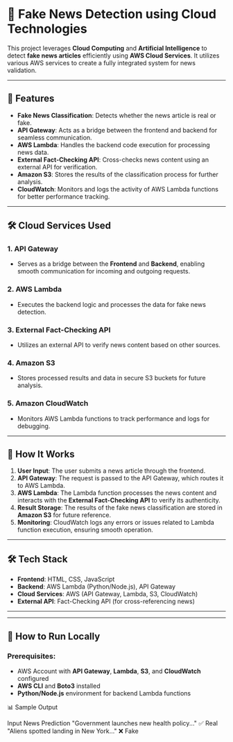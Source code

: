 # 📰 Fake News Detection using Cloud Technologies

This project leverages **Cloud Computing** and **Artificial Intelligence** to detect **fake news articles** efficiently using **AWS Cloud Services**. It utilizes various AWS services to create a fully integrated system for news validation.

---

## 🚀 Features

- **Fake News Classification**: Detects whether the news article is real or fake.
- **API Gateway**: Acts as a bridge between the frontend and backend for seamless communication.
- **AWS Lambda**: Handles the backend code execution for processing news data.
- **External Fact-Checking API**: Cross-checks news content using an external API for verification.
- **Amazon S3**: Stores the results of the classification process for further analysis.
- **CloudWatch**: Monitors and logs the activity of AWS Lambda functions for better performance tracking.

---

## 🛠️ Cloud Services Used

### 1. **API Gateway**
   - Serves as a bridge between the **Frontend** and **Backend**, enabling smooth communication for incoming and outgoing requests.

### 2. **AWS Lambda**
   - Executes the backend logic and processes the data for fake news detection.

### 3. **External Fact-Checking API**
   - Utilizes an external API to verify news content based on other sources.

### 4. **Amazon S3**
   - Stores processed results and data in secure S3 buckets for future analysis.

### 5. **Amazon CloudWatch**
   - Monitors AWS Lambda functions to track performance and logs for debugging.

---

## 🧠 How It Works

1. **User Input**: The user submits a news article through the frontend.
2. **API Gateway**: The request is passed to the API Gateway, which routes it to AWS Lambda.
3. **AWS Lambda**: The Lambda function processes the news content and interacts with the **External Fact-Checking API** to verify its authenticity.
4. **Result Storage**: The results of the fake news classification are stored in **Amazon S3** for future reference.
5. **Monitoring**: CloudWatch logs any errors or issues related to Lambda function execution, ensuring smooth operation.

---

## 🛠️ Tech Stack

- **Frontend**: HTML, CSS, JavaScript
- **Backend**: AWS Lambda (Python/Node.js), API Gateway
- **Cloud Services**: AWS (API Gateway, Lambda, S3, CloudWatch)
- **External API**: Fact-Checking API (for cross-referencing news)

---


---

## 🧪 How to Run Locally

### Prerequisites:
- AWS Account with **API Gateway**, **Lambda**, **S3**, and **CloudWatch** configured
- **AWS CLI** and **Boto3** installed
- **Python/Node.js** environment for backend Lambda functions

📊 Sample Output

Input News	Prediction
"Government launches new health policy..."	✅ Real
"Aliens spotted landing in New York..."	❌ Fake

